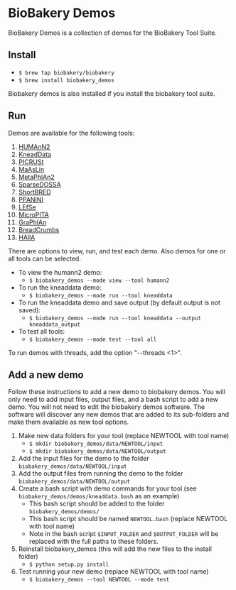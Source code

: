 # BioBakery Demos #

BioBakery Demos is a collection of demos for the BioBakery Tool Suite.

## Install ##

* ``$ brew tap biobakery/biobakery``
* ``$ brew install biobakery_demos``

Biobakery demos is also installed if you install the biobakery tool suite.

## Run ##

Demos are available for the following tools:

1. [HUMAnN2](http://huttenhower.sph.harvard.edu/humann2)
2. [KneadData](http://huttenhower.sph.harvard.edu/kneaddata)
3. [PICRUSt](http://picrust.github.io/)
4. [MaAsLin](http://huttenhower.sph.harvard.edu/maaslin)
5. [MetaPhlAn2](http://huttenhower.sph.harvard.edu/metaphlan2)
6. [SparseDOSSA](http://huttenhower.sph.harvard.edu/sparsedossa)
7. [ShortBRED](https://huttenhower.sph.harvard.edu/shortbred)
8. [PPANINI](http://huttenhower.sph.harvard.edu/ppanini)
9. [LEfSe](http://huttenhower.sph.harvard.edu/lefse)
10. [MicroPITA](http://huttenhower.sph.harvard.edu/micropita)
11. [GraPhlAn](http://huttenhower.sph.harvard.edu/graphlan)
12. [BreadCrumbs](http://huttenhower.sph.harvard.edu/breadcrumbs)
13. [HAllA](http://huttenhower.sph.harvard.edu/halla)

There are options to view, run, and test each demo. Also demos for one or all tools can be selected.

* To view the humann2 demo:
    * ``$ biobakery_demos --mode view --tool humann2``
* To run the kneaddata demo:
    * ``$ biobakery_demos --mode run --tool kneaddata``
* To run the kneaddata demo and save output (by default output is not saved):
    * ``$ biobakery_demos --mode run --tool kneaddata --output kneaddata_output``
* To test all tools:
    * ``$ biobakery_demos --mode test --tool all``

To run demos with threads, add the option "--threads <1>".

## Add a new demo ##

Follow these instructions to add a new demo to biobakery demos. You will only need to add input files, output files, and a bash script to add a new demo. You will not need to edit the biobakery demos software. The software will discover any new demos that are added to its sub-folders and make them available as new tool options.

1. Make new data folders for your tool (replace NEWTOOL with tool name)
    * ``$ mkdir biobakery_demos/data/NEWTOOL/input``
    * ``$ mkdir biobakery_demos/data/NEWTOOL/output``
2. Add the input files for the demo to the folder ``biobakery_demos/data/NEWTOOL/input``
3. Add the output files from running the demo to the folder ``biobakery_demos/data/NEWTOOL/output``
4. Create a bash script with demo commands for your tool (see ``biobakery_demos/demos/kneaddata.bash`` as an example)
    * This bash script should be added to the folder ``biobakery_demos/demos/``
    * This bash script should be named ``NEWTOOL.bash`` (replace NEWTOOL with tool name)
    * Note in the bash script ``$INPUT_FOLDER`` and ``$OUTPUT_FOLDER`` will be replaced with the full paths to these folders.
5. Reinstall biobakery_demos (this will add the new files to the install folder)
    * ``$ python setup.py install``
6. Test running your new demo (replace NEWTOOL with tool name)
    * ``$ biobakery_demos --tool NEWTOOL --mode test``

